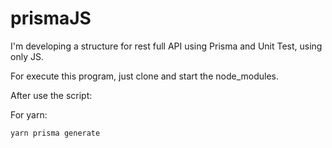 # prismaJS

I'm developing a structure for rest full API using Prisma and Unit Test, using only JS.

For execute this program, just clone and start the node_modules. 

After use the script:

For yarn: 
```js
yarn prisma generate 
```
